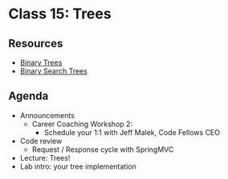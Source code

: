 # Class 15: Trees

## Resources
- [Binary Trees](https://en.wikipedia.org/wiki/Binary_tree)
- [Binary Search Trees](https://en.wikipedia.org/wiki/Binary_search_tree)

## Agenda
- Announcements
    - Career Coaching Workshop 2:
        - Schedule your 1:1 with Jeff Malek, Code Fellows CEO
- Code review
    - Request / Response cycle with SpringMVC
- Lecture: Trees!
- Lab intro: your tree implementation
